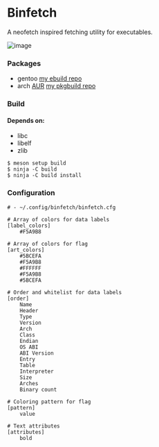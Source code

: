 # Binfetch

A neofetch inspired fetching utility for executables.

![image](https://socki.moe/binfetch.png "img")

### Packages

- gentoo [my ebuild repo](https://github.com/Im-0xea/xea-ebuilds)
- arch [AUR](https://aur.archlinux.org/packages/binfetch-git) [my pkgbuild repo](https://github.com/Im-0xea/xea-pkgbuilds)

### Build

#### Depends on:

- libc
- libelf 
- zlib

~~~
$ meson setup build
$ ninja -C build
$ ninja -C build install
~~~

### Configuration

~~~
# - ~/.config/binfetch/binfetch.cfg

# Array of colors for data labels
[label_colors]
    #F5A9B8

# Array of colors for flag
[art_colors]
    #5BCEFA
    #F5A9B8
    #FFFFFF
    #F5A9B8
    #5BCEFA

# Order and whitelist for data labels
[order]
    Name
    Header
    Type
    Version
    Arch
    Class
    Endian
    OS ABI
    ABI Version
    Entry
    Table
    Interpreter
    Size
    Arches
    Binary count

# Coloring pattern for flag
[pattern]
    value

# Text attributes
[attributes]
    bold
~~~

